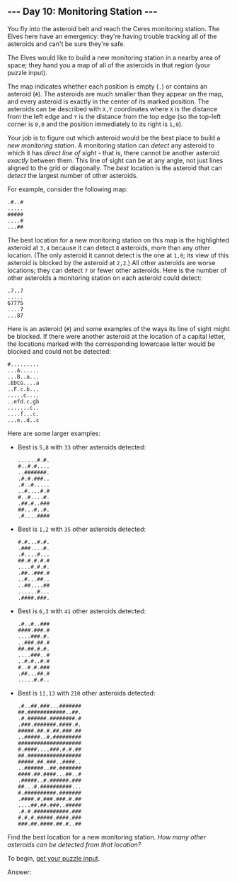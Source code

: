 ## --- Day 10: Monitoring Station ---

You fly into the asteroid belt and reach the Ceres monitoring station. The Elves here have an emergency: they're having trouble tracking all of the asteroids and can't be sure they're safe.

The Elves would like to build a new monitoring station in a nearby area of space; they hand you a map of all of the asteroids in that region (your puzzle input).

The map indicates whether each position is empty (`.`) or contains an asteroid (`#`). The asteroids are much smaller than they appear on the map, and every asteroid is exactly in the center of its marked position. The asteroids can be described with `X,Y` coordinates where `X` is the distance from the left edge and `Y` is the distance from the top edge (so the top-left corner is `0,0` and the position immediately to its right is `1,0`).

Your job is to figure out which asteroid would be the best place to build a _new monitoring station_. A monitoring station can _detect_ any asteroid to which it has _direct line of sight_ - that is, there cannot be another asteroid _exactly_ between them. This line of sight can be at any angle, not just lines aligned to the grid or diagonally. The _best_ location is the asteroid that can _detect_ the largest number of other asteroids.

For example, consider the following map:

    .#..#
    .....
    #####
    ....#
    ...##

The best location for a new monitoring station on this map is the highlighted asteroid at `3,4` because it can detect `8` asteroids, more than any other location. (The only asteroid it cannot detect is the one at `1,0`; its view of this asteroid is blocked by the asteroid at `2,2`.) All other asteroids are worse locations; they can detect `7` or fewer other asteroids. Here is the number of other asteroids a monitoring station on each asteroid could detect:

    .7..7
    .....
    67775
    ....7
    ...87

Here is an asteroid (`#`) and some examples of the ways its line of sight might be blocked. If there were another asteroid at the location of a capital letter, the locations marked with the corresponding lowercase letter would be blocked and could not be detected:

    #.........
    ...A......
    ...B..a...
    .EDCG....a
    ..F.c.b...
    .....c....
    ..efd.c.gb
    .......c..
    ....f...c.
    ...e..d..c

Here are some larger examples:

- Best is `5,8` with `33` other asteroids detected:

      ......#.#.
      #..#.#....
      ..#######.
      .#.#.###..
      .#..#.....
      ..#....#.#
      #..#....#.
      .##.#..###
      ##...#..#.
      .#....####

- Best is `1,2` with `35` other asteroids detected:

      #.#...#.#.
      .###....#.
      .#....#...
      ##.#.#.#.#
      ....#.#.#.
      .##..###.#
      ..#...##..
      ..##....##
      ......#...
      .####.###.

- Best is `6,3` with `41` other asteroids detected:

      .#..#..###
      ####.###.#
      ....###.#.
      ..###.##.#
      ##.##.#.#.
      ....###..#
      ..#.#..#.#
      #..#.#.###
      .##...##.#
      .....#.#..

- Best is `11,13` with `210` other asteroids detected:

      .#..##.###...#######
      ##.############..##.
      .#.######.########.#
      .###.#######.####.#.
      #####.##.#.##.###.##
      ..#####..#.#########
      ####################
      #.####....###.#.#.##
      ##.#################
      #####.##.###..####..
      ..######..##.#######
      ####.##.####...##..#
      .#####..#.######.###
      ##...#.##########...
      #.##########.#######
      .####.#.###.###.#.##
      ....##.##.###..#####
      .#.#.###########.###
      #.#.#.#####.####.###
      ###.##.####.##.#..##

Find the best location for a new monitoring station. _How many other asteroids can be detected from that location?_

To begin, [get your puzzle input](10/input).

Answer:
